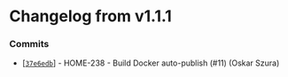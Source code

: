 # Changelog from v1.1.1
### Commits
* [[`37e6edb`](http://github.com/smart-evolution/shpanel/commit/37e6edb1842663618c2f0d8bc526f3278c89d7c5)] - HOME-238 - Build Docker auto-publish (#11) (Oskar Szura)
